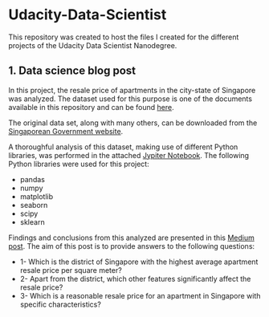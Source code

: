 # Udacity-Data-Scientist
This repository was created to host the files I created for the different projects of the Udacity Data Scientist Nanodegree.
## 1. Data science blog post
In this project, the resale price of apartments in the city-state of Singapore was analyzed. The dataset used for this purpose is one of the documents available in this repository and can be found [here](SG_prices.csv).

The original data set, along with many others, can be downloaded from the [Singaporean Government website](https://data.gov.sg/dataset/resale-flat-prices?resource_id=42ff9cfe-abe5-4b54-beda-c88f9bb438ee). 

A thoroughful analysis of this dataset, making use of different Python libraries, was performed in the attached [Jypiter Notebook](https://github.com/Luis-Conti/Udacity-Data-Scientist/blob/main/Singapore%20apartment%20resale%20prices%20analysis.ipynb). The following Python libraries were used for this project:
* pandas
* numpy
* matplotlib
* seaborn
* scipy
* sklearn

Findings and conclusions from this analyzed are presented in this [Medium post](https://luis-conti-gz.medium.com/singapore-apartment-resale-prices-analysis-1105770b3015). The aim of this post is to provide answers to the following questions:
* 1- Which is the district of Singapore with the highest average apartment resale price per square meter?
* 2- Apart from the district, which other features significantly affect the resale price?
* 3- Which is a reasonable resale price for an apartment in Singapore with specific characteristics?
